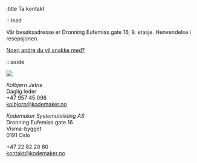 :title Ta kontakt

:::lead

<div class="mod"><div id="map" class="map"></div></div>
<script type="text/javascript" src="https://maps.googleapis.com/maps/api/js?key=AIzaSyDi89iBAXS9WK22fa7ua4ruhVssJLpAb9w&sensor=false"></script>
<script>
google.maps.event.addDomListener(window, "load", function () {
    var kmhq = new google.maps.LatLng(59.9080915, 10.7573193);
    var map = new google.maps.Map(document.getElementById("map"), {
        center: kmhq,
        zoom: 15
    });

    var marker = new google.maps.Marker({
        position: kmhq,
        map: map,
        title: "<address>Dronning Eufemias gate 16, 0191 Oslo</address>",
        icon: "/images/map-marker.png"
    });
});
</script>

Vår besøksadresse er Dronning Eufemias gate 16, 9. etasje. Henvendelse i resepsjonen.

[Noen andre du vil snakke med?](/mennesker/)

:::aside

<a href="/kolbjorn/"><img src="/photos/people/kolbjorn/side-profile-cropped.jpg"></a>

*Kolbjørn Jetne* <br>
Daglig leder <br>
+47 957 45 096 <br>
[kolbjorn@kodemaker.no](mailto:kolbjorn@kodemaker.no)

*Kodemaker Systemutvikling AS* <br>
Dronning Eufemias gate 16 <br>
Visma-bygget <br>
0191 Oslo

+47 22 82 20 80 <br>
[kontakt@kodemaker.no](mailto:kontakt@kodemaker.no)
